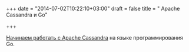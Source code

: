 +++
date = "2014-07-02T10:22:10+03:00"
draft = false
title = " Apache Cassandra и Go"

+++

<p><a href="http://planetcassandra.org/getting-started-with-apache-cassandra-and-go/">Начинаем работать с Apache Cassandra</a> на&nbsp;языке программирования Go.</p>

